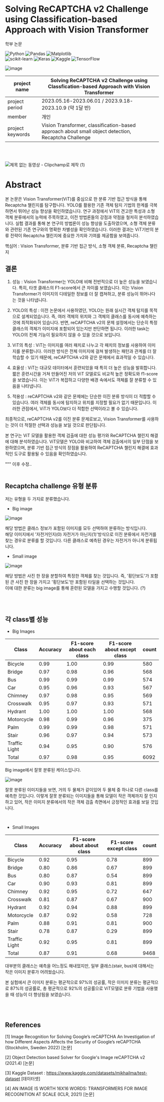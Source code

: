 # Solving ReCAPTCHA v2 Challenge using Classification-based Approach with Vision Transformer

학부 논문




![Python](https://img.shields.io/badge/python-3670A0?style=for-the-badge&logo=python&logoColor=ffdd54)   ![Pandas](https://img.shields.io/badge/pandas-%23150458.svg?style=for-the-badge&logo=pandas&logoColor=white)   ![Matplotlib](https://img.shields.io/badge/Matplotlib-%23ffffff.svg?style=for-the-badge&logo=Matplotlib&logoColor=black)  
![scikit-learn](https://img.shields.io/badge/scikit--learn-%23F7931E.svg?style=for-the-badge&logo=scikit-learn&logoColor=white)
![Keras](https://img.shields.io/badge/Keras-%23D00000.svg?style=for-the-badge&logo=Keras&logoColor=white)
![Kaggle](https://img.shields.io/badge/Kaggle-035a7d?style=for-the-badge&logo=kaggle&logoColor=white)
![TensorFlow](https://img.shields.io/badge/TensorFlow-%23FF6F00.svg?style=for-the-badge&logo=TensorFlow&logoColor=white)

![image](https://github.com/bomishot/Solving_ReCAPTCHA_v2_Challenge_with_ViT/assets/97582403/ae84d8f1-b0b1-49d8-8238-a68dc74f6b19)


| project name | Solving ReCAPTCHA v2 Challenge using Classfication-based Approach with Vision Transformer | 
| ------------ | -------------- |
| project period | 2023.05.16-2023.06.01 / 2023.9.18-2023.10.9 (약 1달 반) |
| member | 개인 | 
| project keywords | Vision Transformer, classification-based approach about small object detection, Recaptcha Challenge |

<br>
<br>

![제목 없는 동영상 - Clipchamp로 제작 (1)](https://github.com/bomishot/Solving_ReCAPTCHA_v2_Challenge_with_ViT/assets/97582403/9ff56b53-7ce7-4230-bab6-fe37d9e9e372)


# Abstract
본 논문은 Vision Transformer(ViT)를 중심으로 한 분류 기반 접근 방식을 통해 Recaptcha 챌린지를 탐구합니다. YOLO를 활용한 기존 객체 탐지 기법의 한계를 극복하면서 뛰어난 성능 향상을 확인하였습니다. 연구 과정에서 ViT의 견고한 특성과 소형 객체 분류에서의 능력에 주목하였고, 이전 방법론들의 강점과 약점을 철저히 분석하였습니다. 실험 결과를 통해 본 연구의 방법론이 성능 향상을 도출하였으며, 소형 객체 분류와 관련된 기존 연구와의 명확한 차별성을 확인하였습니다. 이러한 결과는 ViT기반의 분류 전략이 Recaptcha 챌린지에 중요한 가치와 기여를 제공함을 보여줍니다.


핵심어 : Vision Transformer, 분류 기반 접근 방식, 소형 객체 분류, Recaptcha 챌린지




## 결론
1.	성능 : Vision Transformer는 YOLO에 비해 전반적으로 더 높은 성능을 보였습니다. 특히, 타겟 클래스의 F1-score에서 큰 차이를 보였습니다. 이는 Vision Transformer가 이미지의 디테일한 정보를 더 잘 캡쳐하고, 분류 성능이 뛰어나다는 것을 나타냅니다.
	
2.	YOLO의 특성 : 이전 논문에서 사용하였던, YOLO는 원래 실시간 객체 탐지를 목적으로 설계되었습니다. 즉, 여러 객체의 위치와 그 객체의 클래스를 동시에 예측하는 것에 최적화되어 있습니다. 반면, reCAPTCHA v2의 문제 설정에서는 단순히 특정 클래스의 객체가 이미지에 포함되어 있는지만 판단하면 됩니다. 이러한 task는 YOLO의 전체 기능이 필요하지 않을 수 있을 것으로 보입니다.

3.	ViT의 특성 : ViT는 이미지를 여러 패치로 나누고 각 패치의 정보를 사용하여 이미지를 분류합니다. 이러한 방식은 전체 이미지에 걸쳐 발생하는 패턴과 관계를 더 잘 학습할 수 있기 때문에, reCAPTCHA v2와 같은 문제에서 효과적일 수 있습니다.

4.	효율성 : ViT는 대규모 데이터에서 훈련되었을 때 특히 더 높은 성능을 발휘합니다. 짧은 훈련시간을 거쳐 만들어진 저의 ViT 모델로도 비교적 높은 정확도와 f1-score을 보였습니다. 이는 ViT가 복잡하고 다양한 배경 속에서도 객체를 잘 분류할 수 있음을 나타냅니다.

5.	적용성 : reCAPTCHA v2와 같은 문제에는 단순한 이진 분류 방식이 더 적합할 수 있습니다. 여러 객체를 동시에 탐지하고 위치를 지정할 필요가 없기 때문입니다. 이러한 관점에서, ViT가 YOLO보다 더 적합한 선택이라고 볼 수 있습니다.


최종적으로, reCAPTCHA v2를 이진 분류 문제로보고, Vision Transformer를 사용하는 것이 더 적절한 선택과 성능을 보일 것으로 판단됩니다. 

본 연구는 ViT 모델을 활용한 객체 검출에 대한 성능 평가와 ReCAPTCHA 챌린지 해결에 대해 분석하였습니다. ViT모델은 YOLO와 비교하여 객체 검출에서의 일부 단점을 보완하였으며, 분류 기반 접근 방식의 장점을 활용하여 ReCAPTCHA 챌린지 해결에 효과적인 도구로 활용될 수 있음을 확인하였습니다.


  

""" 이후 수정..
<br>
<br>
    
## Recaptcha challenge 유형 분류

저는 유형을 두 가지로 분류했습니다. 

* Big image

![image](https://github.com/bomishot/Solving_ReCAPTCHA_v2_Challenge_with_ViT/assets/97582403/f0be1e64-917d-4969-8178-d0e9c229c376)

해당 방법은 클래스 정보가 포함된 이미지를 모두 선택하여 분류하는 방식입니다.  
해당 이미지에서 '자전거인지(0) 자전거가 아닌지(1)'방식으로 이진 분류에서 자전거를 찾는 경우로 분류를 할 것입니다. 다른 클래스로 예측된 경우는 자전거가 아니게 분류됩니다.

* Small image

![image](https://github.com/bomishot/Solving_ReCAPTCHA_v2_Challenge_with_ViT/assets/97582403/149df818-27a8-47f1-914a-e8bc6eff4ba5)

해당 방법은 사진 한 장을 분할하여 특정한 객체를 찾는 것입니다. 즉, '횡단보도'가 포함된 큰 사진 한 장을 가지고 '횡단보도'만 포함된 타일을 선택하는 것입니다.  
이에 대한 분류는 big image를 통해 훈련된 모델을 가지고 수행할 것입니다. (?)


<br>
<br>
  
## 각 class별 성능
* Big Images

| Class          | Accuracy | F1-score about each class | F1-score about except class | count |
|----------------|----------|------------------|------------------|---------|
| Bicycle        |   0.99   |      1.00        |      0.99        | 580 |
| Bridge         |   0.97   |      0.98        |      0.96        | 568 |
| Bus            |   0.99   |      0.99        |      0.99        | 574 |
| Car            |   0.95   |      0.96        |      0.93        | 567 |
| Chimney        |   0.97   |      0.98        |      0.95        |569|
| Crosswalk      |   0.95   |      0.97        |      0.93        |571|
| Hydrant        |   1.00   |      1.00        |      1.00        |568|
| Motorcycle     |   0.98   |      0.99        |      0.96        | 375|
| Palm           |   0.99   |      0.99        |      0.98        | 571|
| Stair          |   0.96   |      0.97        |      0.94        | 573|
| Traffic Light  |   0.94   |      0.95        |      0.90        | 576|
| Total          |   0.97   |      0.98        |      0.95        | 6092 |

Big image에서 잘못 분류된 케이스입니다. 

![image](https://github.com/bomishot/Solving_ReCAPTCHA_v2_Challenge_with_ViT/assets/97582403/9529eac0-70cb-4886-a813-806ce453f2f1)

잘못 분류된 이미지들을 보면, 거의 두 물체가 같이있어 두 물체 중 하나로 다른 class를 예측한 것입니다.
이렇게 잘못 분류되는 이미지들을 통해 모델이 작은 객체까지 잘 인지하고 있어, 작은 이미지 분류에서의 작은 객체 검출 측면에서 긍정적인 효과를 보일 것입니다.

<br>


* Small Images

| Class          | Accuracy | F1-score about about class | F1-score except class | count |
|----------------|----------|------------------|------------------|--|
| Bicycle        |   0.92   |      0.95        |      0.78        |899|
| Bridge         |   0.80   |      0.86        |      0.67        |899|
| Bus            |   0.80   |      0.87        |      0.54        |899|
| Car            |   0.90   |      0.93        |      0.81        |899|
| Chimney        |   0.92   |      0.95        |      0.72        |647|
| Crosswalk      |   0.81   |      0.87        |      0.67        |900|
| Hydrant        |   0.92   |      0.94        |      0.88        |899|
| Motorcycle     |   0.87   |      0.92        |      0.58        |728|
| Palm           |   0.88   |      0.91        |      0.81        |900|
| Stair          |   0.78   |      0.87        |      0.29        |899|
| Traffic Light  |   0.92   |      0.95        |      0.81        |899|
| Total          |   0.87   |      0.91        |      0.68        |9468|



대부분의 클래스는 예측을 어느정도 해내었지만, 일부 클래스(stair, bus)에 대해서는 작은 이미지 분류가 어려웠습니다.


본 실험에서 큰 이미지 분류는 평균적으로 97%의 성공률, 작은 이미지 분류는 평균적으로 87%의 성공률로, 총 평균적으로 92%의 성공률으로 ViT모델로 분류 기법을 사용했을 때 성능이 더 향상됨을 보였습니다.



<br>
<br>


## References
[1] Image Recognition for Solving Google’s reCAPTCHA An Investigation of how Different Aspects Affects the Security of Google’s reCAPTCHA  (Stockholm, Sweden 2022) [논문]

[2] Object Detection based Solver for Google's Image reCAPTCHA v2 (2021.4) [논문]

[3] Kaggle Dataset : https://www.kaggle.com/datasets/mikhailma/test-dataset [데이터셋]

[4] AN IMAGE IS WORTH 16X16 WORDS: TRANSFORMERS FOR IMAGE RECOGNITION AT SCALE (ICLR, 2021) [논문]



